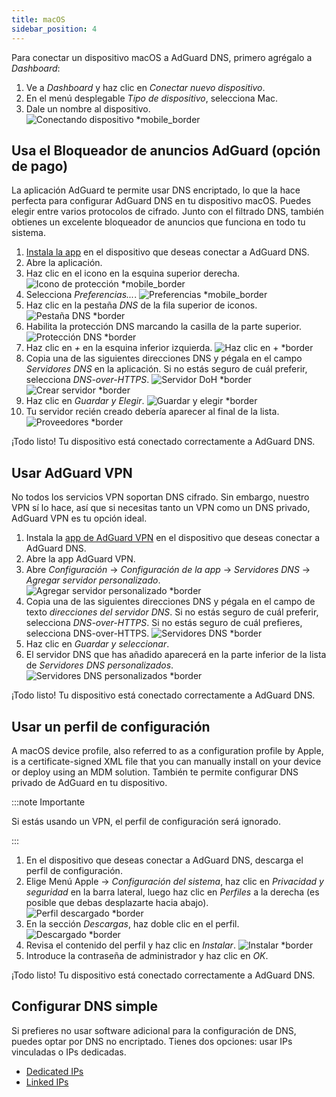 ```yaml
---
title: macOS
sidebar_position: 4
---
```


Para conectar un dispositivo macOS a AdGuard DNS, primero agrégalo a _Dashboard_:

1. Ve a _Dashboard_ y haz clic en _Conectar nuevo dispositivo_.
2. En el menú desplegable _Tipo de dispositivo_, selecciona Mac.
3. Dale un nombre al dispositivo.
   ![Conectando dispositivo \*mobile_border](https://cdn.adtidy.org/content/kb/dns/private/new_dns/connect/mac_ab/choose_mac.png)

## Usa el Bloqueador de anuncios AdGuard (opción de pago)

La aplicación AdGuard te permite usar DNS encriptado, lo que la hace perfecta para configurar AdGuard DNS en tu dispositivo macOS. Puedes elegir entre varios protocolos de cifrado. Junto con el filtrado DNS, también obtienes un excelente bloqueador de anuncios que funciona en todo tu sistema.

1. [Instala la app](https://adguard.com/adguard-mac/overview.html) en el dispositivo que deseas conectar a AdGuard DNS.
2. Abre la aplicación.
3. Haz clic en el icono en la esquina superior derecha.
   ![Icono de protección \*mobile_border](https://cdn.adtidy.org/content/kb/dns/private/new_dns/connect/mac_ab/mac_step3.png)
4. Selecciona _Preferencias..._.
   ![Preferencias \*mobile_border](https://cdn.adtidy.org/content/kb/dns/private/new_dns/connect/mac_ab/mac_step4.png)
5. Haz clic en la pestaña _DNS_ de la fila superior de iconos.
   ![Pestaña DNS \*border](https://cdn.adtidy.org/content/kb/dns/private/new_dns/connect/mac_ab/mac_step5.png)
6. Habilita la protección DNS marcando la casilla de la parte superior.
   ![Protección DNS \*border](https://cdn.adtidy.org/content/kb/dns/private/new_dns/connect/mac_ab/mac_step6.png)
7. Haz clic en _+_ en la esquina inferior izquierda.
   ![Haz clic en + \*border](https://cdn.adtidy.org/content/kb/dns/private/new_dns/connect/mac_ab/mac_step7.png)
8. Copia una de las siguientes direcciones DNS y pégala en el campo _Servidores DNS_ en la aplicación. Si no estás seguro de cuál preferir, selecciona _DNS-over-HTTPS_.
   ![Servidor DoH \*border](https://cdn.adtidy.org/content/kb/dns/private/new_dns/connect/mac_ab/mac_step8_1.png)
   ![Crear servidor \*border](https://cdn.adtidy.org/content/kb/dns/private/new_dns/connect/mac_ab/mac_step8_2.png)
9. Haz clic en _Guardar y Elegir_.
   ![Guardar y elegir \*border](https://cdn.adtidy.org/content/kb/dns/private/new_dns/connect/mac_ab/mac_step9.png)
10. Tu servidor recién creado debería aparecer al final de la lista.
    ![Proveedores \*border](https://cdn.adtidy.org/content/kb/dns/private/new_dns/connect/mac_ab/mac_step10.png)

¡Todo listo! Tu dispositivo está conectado correctamente a AdGuard DNS.

## Usar AdGuard VPN

No todos los servicios VPN soportan DNS cifrado. Sin embargo, nuestro VPN sí lo hace, así que si necesitas tanto un VPN como un DNS privado, AdGuard VPN es tu opción ideal.

1. Instala la [app de AdGuard VPN](https://adguard-vpn.com/mac/overview.html) en el dispositivo que deseas conectar a AdGuard DNS.
2. Abre la app AdGuard VPN.
3. Abre _Configuración_ → _Configuración de la app_ → _Servidores DNS_ → _Agregar servidor personalizado_.
   ![Agregar servidor personalizado \*border](https://cdn.adtidy.org/content/kb/dns/private/new_dns/connect/mac_vpn/mac_step3.png)
4. Copia una de las siguientes direcciones DNS y pégala en el campo de texto _direcciones del servidor DNS_. Si no estás seguro de cuál preferir, selecciona _DNS-over-HTTPS_. Si no estás seguro de cuál prefieres, selecciona DNS-over-HTTPS.
   ![Servidores DNS \*border](https://cdn.adtidy.org/content/kb/dns/private/new_dns/connect/mac_vpn/mac_step4.png)
5. Haz clic en _Guardar y seleccionar_.
6. El servidor DNS que has añadido aparecerá en la parte inferior de la lista de _Servidores DNS personalizados_.
   ![Servidores DNS personalizados \*border](https://cdn.adtidy.org/content/kb/dns/private/new_dns/connect/mac_vpn/mac_step6.png)

¡Todo listo! Tu dispositivo está conectado correctamente a AdGuard DNS.

## Usar un perfil de configuración

A macOS device profile, also referred to as a configuration profile by Apple, is a certificate-signed XML file that you can manually install on your device or deploy using an MDM solution. También te permite configurar DNS privado de AdGuard en tu dispositivo.

:::note Importante

Si estás usando un VPN, el perfil de configuración será ignorado.

:::

1. En el dispositivo que deseas conectar a AdGuard DNS, descarga el perfil de configuración.
2. Elige Menú Apple → _Configuración del sistema_, haz clic en _Privacidad y seguridad_ en la barra lateral, luego haz clic en _Perfiles_ a la derecha (es posible que debas desplazarte hacia abajo).
   ![Perfil descargado \*border](https://cdn.adtidy.org/content/kb/dns/private/new_dns/connect/mac_profile/mac_step2.png)
3. En la sección _Descargas_, haz doble clic en el perfil.
   ![Descargado \*border](https://cdn.adtidy.org/content/kb/dns/private/new_dns/connect/mac_profile/mac_step3.png)
4. Revisa el contenido del perfil y haz clic en _Instalar_.
   ![Instalar \*border](https://cdn.adtidy.org/content/kb/dns/private/new_dns/connect/mac_profile/mac_step4.png)
5. Introduce la contraseña de administrador y haz clic en _OK_.

¡Todo listo! Tu dispositivo está conectado correctamente a AdGuard DNS.

## Configurar DNS simple

Si prefieres no usar software adicional para la configuración de DNS, puedes optar por DNS no encriptado. Tienes dos opciones: usar IPs vinculadas o IPs dedicadas.

 - [Dedicated IPs](/private-dns/connect-devices/other-options/dedicated-ip.md)
 - [Linked IPs](/private-dns/connect-devices/other-options/linked-ip.md)
